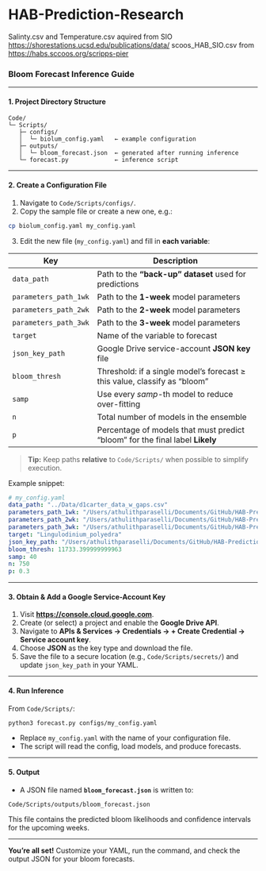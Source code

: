 # HAB-Prediction-Research
Salinty.csv and Temperature.csv aquired from SIO https://shorestations.ucsd.edu/publications/data/
scoos_HAB_SIO.csv from https://habs.sccoos.org/scripps-pier


### Bloom Forecast Inference Guide

---

#### 1. Project Directory Structure

```
Code/
└─ Scripts/
   ├─ configs/
   │  └─ biolum_config.yaml   ← example configuration
   ├─ outputs/
   │  └─ bloom_forecast.json  ← generated after running inference
   └─ forecast.py             ← inference script
```

---

#### 2. Create a Configuration File

1. Navigate to `Code/Scripts/configs/`.
2. Copy the sample file or create a new one, e.g.:

```bash
cp biolum_config.yaml my_config.yaml
```

3. Edit the new file (`my_config.yaml`) and fill in **each variable**:

| Key | Description |
|-----|-------------|
| `data_path` | Path to the **“back-up” dataset** used for predictions |
| `parameters_path_1wk` | Path to the **1-week** model parameters |
| `parameters_path_2wk` | Path to the **2-week** model parameters |
| `parameters_path_3wk` | Path to the **3-week** model parameters |
| `target` | Name of the variable to forecast |
| `json_key_path` | Google Drive service-account **JSON key** file |
| `bloom_thresh` | Threshold: if a single model’s forecast ≥ this value, classify as “bloom” |
| `samp` | Use every *samp*-th model to reduce over-fitting |
| `n` | Total number of models in the ensemble |
| `p` | Percentage of models that must predict “bloom” for the final label **Likely** |

> **Tip:** Keep paths **relative** to `Code/Scripts/` when possible to simplify execution.

Example snippet:

```yaml
# my_config.yaml
data_path: "../Data/d1carter_data_w_gaps.csv"
parameters_path_1wk: "/Users/athulithparaselli/Documents/GitHub/HAB-Prediction-Research/Code/Results/1000_sample_biolum_1_wk.csv"
parameters_path_2wk: "/Users/athulithparaselli/Documents/GitHub/HAB-Prediction-Research/Code/Results/1000_sample_biolum_2_wk.csv"
parameters_path_3wk: "/Users/athulithparaselli/Documents/GitHub/HAB-Prediction-Research/Code/Results/1000_sample_biolum_3_wk.csv"
target: "Lingulodinium_polyedra"
json_key_path: "/Users/athulithparaselli/Documents/GitHub/HAB-Prediction-Research/Code/APIKey/sacred-truck-461716-t5-2a6499bf0869.json"
bloom_thresh: 11733.399999999963
samp: 40
n: 750
p: 0.3
```

---

#### 3. Obtain & Add a Google Service-Account Key

1. Visit **https://console.cloud.google.com**.
2. Create (or select) a project and enable the **Google Drive API**.
3. Navigate to **APIs & Services → Credentials → + Create Credential → Service account key**.
4. Choose **JSON** as the key type and download the file.
5. Save the file to a secure location (e.g., `Code/Scripts/secrets/`) and update `json_key_path` in your YAML.

---

#### 4. Run Inference

From `Code/Scripts/`:

```bash
python3 forecast.py configs/my_config.yaml
```

- Replace `my_config.yaml` with the name of your configuration file.
- The script will read the config, load models, and produce forecasts.

---

#### 5. Output

- A JSON file named **`bloom_forecast.json`** is written to:

```
Code/Scripts/outputs/bloom_forecast.json
```

This file contains the predicted bloom likelihoods and confidence intervals for the upcoming weeks.

---

**You’re all set!** Customize your YAML, run the command, and check the output JSON for your bloom forecasts.
